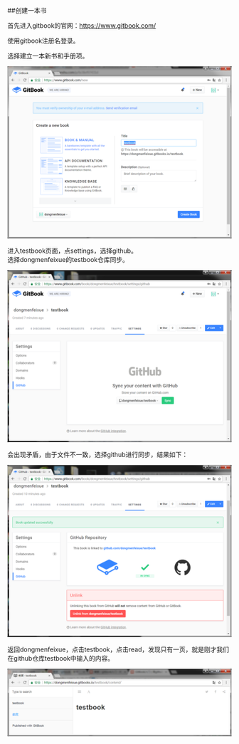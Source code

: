 ##创建一本书  

首先进入gitbook的官网：https://www.gitbook.com/  
  
使用gitbook注册名登录。  
  
选择建立一本新书和手册项。
  
![](img/20180220122221.png)


进入testbook页面，点settings，选择github。  
选择dongmenfeixue的testbook仓库同步。

![](img/20180220122936.png)  
  
会出现矛盾，由于文件不一致，选择github进行同步，结果如下：
  
![](img/20180220123256.png)
  
返回dongmenfeixue，点击testbook，点击read，发现只有一页，就是刚才我们在github仓库testbook中输入的内容。

  
![](img/20180220123929.png)




